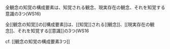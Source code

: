 全観念の知覚の構成要素は、知覚される観念、現実存在の観念、それを知覚する意識の3つ(WS16)




全[[観念の知覚]]の[[構成要素]]は、[[知覚]]される[[観念]]、[[現実存在の観念]]、それを知覚する[[意識]]の3つ(WS16


cf. [[観念の知覚の構成要素3つ]]
